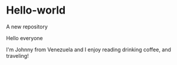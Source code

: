 # Hello-world
A new repository

Hello everyone

I'm Johnny from Venezuela and I enjoy reading drinking coffee, and traveling! 
